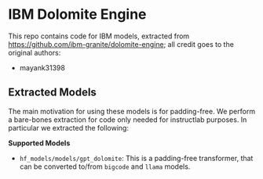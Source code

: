 # IBM Dolomite Engine

This repo contains code for IBM models, extracted from https://github.com/ibm-granite/dolomite-engine; all credit goes to the original authors:
- mayank31398

## Extracted Models

The main motivation for using these models is for padding-free. We perform a bare-bones extraction for code only needed for instructlab purposes. In particular we extracted the following:

**Supported Models**
- `hf_models/models/gpt_dolomite`: This is a padding-free transformer, that can be converted to/from `bigcode` and `llama` models.
